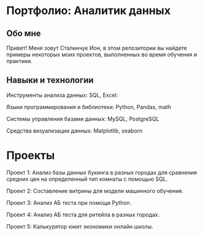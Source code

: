 # Портфолио: Аналитик данных


## Обо мне

Привет! Меня зовут Сталинчук Ион, в этом репозитории вы найдете примеры некоторых моих проектов, выполненных во время обучения и практики.


## Навыки и технологии

Инструменты анализа данных: SQL, Excel:

Языки программирования и библиотеки: Python, Pandas, math

Системы управления базами данных: MySQL, PostgreSQL

Средства визуализации данных: Matplotlib, seaborn

# Проекты

Проект 1: Анализ базы данных букинга в разных городах для сравнения средних цен на определенный тип комнаты с помощью SQL.



Проект 2: Составление витрины для модели машинного обучения.



Проект 3: Анализ АБ теста при помощи Python.



Проект 4: Анализ АБ теста для ритейла в разных городах.



Проект 5:  Калькурятор юнит экономики онлайн школы.
